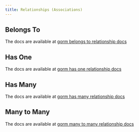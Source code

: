 ```yaml
---
title: Relationships (Associations)
---
```


## Belongs To
The docs are available at [gorm belongs to relationship docs](https://gorm.io/docs/belongs_to.html)


## Has One
The docs are available at [gorm has one relationship docs](https://gorm.io/docs/has_one.html)

## Has Many
The docs are available at [gorm has many relationship docs](https://gorm.io/docs/has_many.html)


## Many to Many
The docs are available at [gorm many to many relationship docs](https://gorm.io/docs/many_to_many.html)
